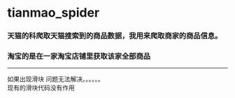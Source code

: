# tianmao_spider


### 天猫的科爬取天猫搜索到的商品数据，我用来爬取商家的商品信息。

### 淘宝的是在一家淘宝店铺里获取该家全部商品





----------
如果出现滑块  问题无法解决。。。。。。  
现有的滑块代码没有作用